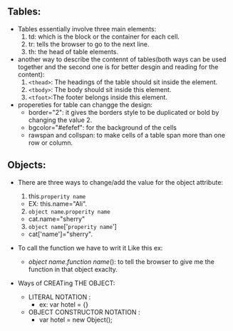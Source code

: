 ## Tables:
* Tables essentially involve three main elements:
  1. td: which is the block or the container for each cell.
  2. tr: tells the browser to go to the next line.
  3. th: the head of table elements.
* another way to describe the contennt of tables(both ways can be used together and the second one is for better desgin and reading for the content):
  1. `<thead>`: The headings of the table should sit inside the <thead> element. 
  2. `<tbody>`: The body should sit inside this element.  
  3. `<tfoot>`:The footer belongs inside this element.
* propereties for table can changge the design:
  *  border="2": it gives the borders style to be duplicated or bold by changing the value 2.
  * bgcolor="#efefef": for the background of the cells
  * rawspan and collspan: to make cells of a table span more than one row or column.

## Objects:
  * There are three ways to change/add the value for the object attribute:
    1. this.`properity name`
      * EX: this.name="Ali".
    2. `object name`.`properity name`
      * cat.name="sherry"
    3. `object name`['`properity name`']
      * cat['name']="sherry".

  * To call the function we have to writ it Like this ex:
    * *object name*.*function name*(): to tell the browser to give me the function in that object exaclty.
  * Ways of CREATing THE OBJECT:
    * LITERAL NOTATION :
      - ex: var hotel = {} 
    * OBJECT CONSTRUCTOR NOTATION :
      - var hotel = new Object();
  

